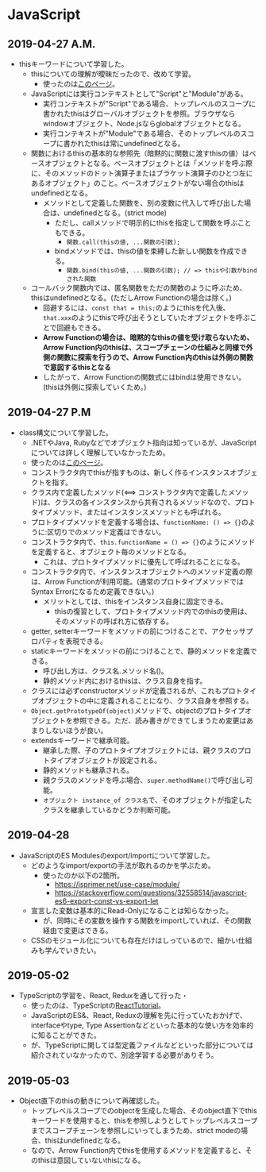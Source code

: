 # JavaScript

## 2019-04-27 A.M.

* thisキーワードについて学習した。
  * thisについての理解が曖昧だったので、改めて学習。
    * 使ったのは[このページ](https://jsprimer.net/basic/function-this/)。
  * JavaScriptには実行コンテキストとして"Script"と"Module"がある。
    + 実行コンテキストが"Script"である場合、トップレベルのスコープに書かれたthisはグローバルオブジェクトを参照。ブラウザならwindowオブジェクト、Node.jsならglobalオブジェクトとなる。
    + 実行コンテキストが"Module"である場合、そのトップレベルのスコープに書かれたthisは常にundefinedとなる。
  * 関数におけるthisの基本的な参照先（暗黙的に関数に渡すthisの値）はベースオブジェクトとなる。ベースオブジェクトとは「メソッドを呼ぶ際に、そのメソッドのドット演算子またはブラケット演算子のひとつ左にあるオブジェクト」のこと。ベースオブジェクトがない場合のthisはundefinedとなる。
    + メソッドとして定義した関数を、別の変数に代入して呼び出した場合は、undefinedとなる。(strict mode)
      * ただし、callメソッドで明示的にthisを指定して関数を呼ぶこともできる。
        + `関数.call(thisの値, ...関数の引数);`
      * bindメソッドでは、thisの値を束縛した新しい関数を作成できる。
        + `関数.bind(thisの値, ...関数の引数); // => thisや引数がbindされた関数`
  * コールバック関数内では、匿名関数をただの関数のように呼ぶため、thisはundefinedとなる。(ただしArrow Functionの場合は除く。)
    + 回避するには、`const that = this;`のようにthisを代入後、`that.xxx`のようにthisで呼び出そうとしていたオブジェクトを呼ぶことで回避もできる。
    + **Arrow Functionの場合は、暗黙的なthisの値を受け取らないため、Arrow Function内のthisは、スコープチェーンの仕組みと同様で外側の関数に探索を行うので、Arrow Function内のthisは外側の関数で意図するthisとなる**
    + したがって、Arrow Functionの関数式にはbindは使用できない。(thisは外側に探索していくため。)

## 2019-04-27 P.M

* class構文について学習した。
  * .NETやJava, Rubyなどでオブジェクト指向は知っているが、JavaScriptについては詳しく理解していなかったため。
   * 使ったのは[このページ](https://jsprimer.net/basic/class/)。
  * コンストラクタ内でthisが指すものは、新しく作るインスタンスオブジェクトを指す。
  * クラス内で定義したメソッド(<==> コンストラクタ内で定義したメソッド)は、クラスの各インスタンスから共有されるメソッドなので、プロトタイプメソッド、またはインスタンスメソッドとも呼ばれる。
  * プロトタイプメソッドを定義する場合は、`functionName: () => {}`のように:区切りでのメソッド定義はできない。
  * コンストラクタ内で、`this.functionName = () => {}`のようにメソッドを定義すると、オブジェクト毎のメソッドとなる。
    * これは、プロトタイプメソッドに優先して呼ばれることになる。
  * コンストラクタ内で、インスタンスオブジェクトへのメソッド定義の際は、Arrow Functionが利用可能。(通常のプロトタイプメソッドではSyntax Errorになるため定義できない。)
    * メリットとしては、thisをインスタンス自身に固定できる。
      * thisの復習として、プロトタイプメソッド内でのthisの使用は、そのメソッドの呼ばれ方に依存する。
  * getter, setterキーワードをメソッドの前につけることで、アクセッサプロパティを表現できる。
  * staticキーワードをメソッドの前につけることで、静的メソッドを定義できる。
    * 呼び出し方は、クラス名.メソッド名()。
    * 静的メソッド内におけるthisは、クラス自身を指す。
  * クラスには必ずconstructorメソッドが定義されるが、これもプロトタイプオブジェクトの中に定義されることになり、クラス自身を参照する。
  * `Object.getPrototypeOf(object)`メソッドで、objectのプロトタイプオブジェクトを参照できる。ただ、読み書きができてしまうため変更はあまりしないほうが良い。
  * extendsキーワードで継承可能。
    * 継承した際、子のプロトタイプオブジェクトには、親クラスのプロトタイプオブジェクトが設定される。
    * 静的メソッドも継承される。
    * 親クラスのメソッドを呼ぶ場合、`super.methodName()`で呼び出し可能。
    * `オブジェクト instance_of クラス名`で、そのオブジェクトが指定したクラスを継承しているかどうか判断可能。

## 2019-04-28

* JavaScriptのES Modulesのexport/importについて学習した。
  * どのようなimport/exportの手法が取れるのかを学ぶため。
    * 使ったのか以下の2箇所。
      * https://jsprimer.net/use-case/module/
      * https://stackoverflow.com/questions/32558514/javascript-es6-export-const-vs-export-let
  * 宣言した変数は基本的にRead-Onlyになることは知らなかった。
    * が、同時にその変数を操作する関数をimportしていれば、その関数経由で変更はできる。
  * CSSのモジュール化についても存在だけはしっているので、細かい仕組みも学んでいきたい。

## 2019-05-02

* TypeScriptの学習を、React, Reduxを通して行った・
  + 使ったのは、TypeScriptの[ReactTutorial](https://github.com/Microsoft/TypeScript-React-Starter)。
  + JavaScriptのES&、React, Reduxの理解を先に行っていたおかげで、interfaceやtype, Type Assertionなどといった基本的な使い方を効率的に知ることができた。
  + が、TypeScriptに関しては型定義ファイルなどといった部分については紹介されていなかったので、別途学習する必要がありそう。

## 2019-05-03

* Object直下のthisの動きについて再確認した。
  + トップレベルスコープでのobjectを生成した場合、そのobject直下でthisキーワードを使用すると、thisを参照しようとしてトップレベルスコープまでスコープチェーンを参照しにいってしまうため、strict modeの場合、thisはundefinedとなる。
  + なので、Arrow Function内でthisを使用するメソッドを定義すると、そのthisは意図していないthisになる。
